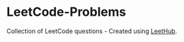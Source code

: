 # LeetCode-Problems
Collection of LeetCode questions - Created using [LeetHub](https://github.com/QasimWani/LeetHub).

